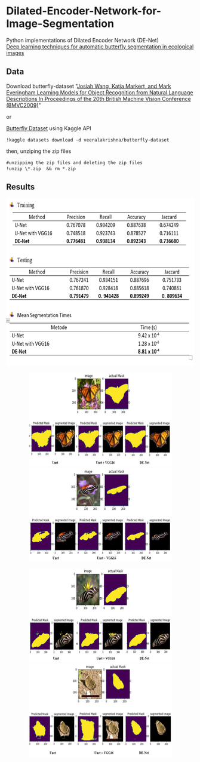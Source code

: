 # Dilated-Encoder-Network-for-Image-Segmentation
Python implementations of Dilated Encoder Network (DE-Net)<br/>
[Deep learning techniques for automatic butterfly segmentation in ecological images](https://doi.org/10.1016/j.compag.2020.105739)

## Data
Download butterfly-dataset "[Josiah Wang, Katja Markert, and Mark Everingham
Learning Models for Object Recognition from Natural Language Descriptions
In Proceedings of the 20th British Machine Vision Conference (BMVC2009)](http://www.josiahwang.com/dataset/leedsbutterfly/)"

or

[Butterfly Dataset](https://www.kaggle.com/datasets/veeralakrishna/butterfly-dataset) using Kaggle API
```
!kaggle datasets download -d veeralakrishna/butterfly-dataset
```
then, unziping the zip files
```
#unzipping the zip files and deleting the zip files
!unzip \*.zip  && rm *.zip
```


## Results
<p align='center'>
  <img src='result/table2.png' height='450' width='640'/>
</p>

<p align='center'>
  <img src='result/vis1.png' height='252' width='384'/>
  <img src='result/vis2.png' height='252' width='384'/>
</p>

<p align='center'>
  <img src='result/vis3.png' height='252' width='384'/>
  <img src='result/vis4.png' height='252' width='384'/>
</p>
